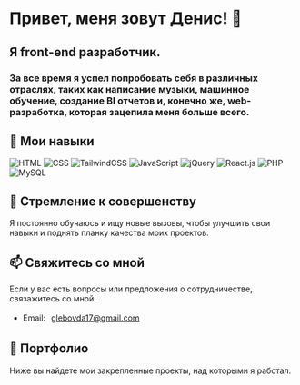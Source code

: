 # Привет, меня зовут Денис! 👋
## Я front-end разработчик.

### За все время я успел попробовать себя в различных отраслях, таких как написание музыки, машинное обучение, создание BI отчетов и, конечно же, web-разработка, которая зацепила меня больше всего.

## 🚀 Мои навыки

![HTML](https://img.shields.io/badge/html5-%23E34F26.svg?style=for-the-badge&logo=html5&logoColor=white)
![CSS](https://img.shields.io/badge/css3-%231572B6.svg?style=for-the-badge&logo=css3&logoColor=white)
![TailwindCSS](https://img.shields.io/badge/tailwindcss-%2338B2AC.svg?style=for-the-badge&logo=tailwind-css&logoColor=white)
![JavaScript](https://img.shields.io/badge/javascript-%23323330.svg?style=for-the-badge&logo=javascript&logoColor=%23F7DF1E)
![jQuery](https://img.shields.io/badge/jquery-%230769AD.svg?style=for-the-badge&logo=jquery&logoColor=white)
![React.js](https://img.shields.io/badge/react-%2320232a.svg?style=for-the-badge&logo=react&logoColor=%2361DAFB)
![PHP](https://img.shields.io/badge/php-%23777BB4.svg?style=for-the-badge&logo=php&logoColor=white)
![MySQL](https://img.shields.io/badge/mysql-4479A1.svg?style=for-the-badge&logo=mysql&logoColor=white)

## 🌱 Стремление к совершенству

Я постоянно обучаюсь и ищу новые вызовы, чтобы улучшить свои навыки и поднять планку качества моих проектов.

## 📫 Свяжитесь со мной

Если у вас есть вопросы или предложения о сотрудничестве, связажитесь со мной:

- <c style="display: flex; align-items: center; gap: 10px;">Email: glebovda17@gmail.com<svg width="24" height="24" viewBox="0 0 256 256" fill="none" xmlns="http://www.w3.org/2000/svg">
<rect width="256" height="256" rx="60" fill="#242938"/>
<path d="M41.6364 203.028H73.4545V125.755L28 91.6646V189.392C28 196.937 34.1136 203.028 41.6364 203.028Z" fill="#4285F4"/>
<path d="M182.545 203.028H214.364C221.909 203.028 228 196.915 228 189.392V91.6646L182.545 125.755" fill="#34A853"/>
<path d="M182.545 66.6643V125.755L228 91.6643V73.4825C228 56.6189 208.75 47.0052 195.273 57.1189" fill="#FBBC04"/>
<path d="M73.4545 125.755V66.6646L128 107.574L182.545 66.6646V125.755L128 166.665" fill="#EA4335"/>
<path d="M28 73.4825V91.6643L73.4545 125.755V66.6643L60.7273 57.1189C47.2273 47.0052 28 56.6189 28 73.4825Z" fill="#C5221F"/>
</svg>
</c>


## 💼 Портфолио

Ниже вы найдете мои закрепленные проекты, над которыми я работал.
